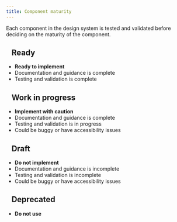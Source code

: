 ```yaml
---
title: Component maturity
---
```


Each component in the design system is tested and validated before deciding on the maturity of the component. 

## <span class="ds-u-fill--green">&nbsp;&nbsp;</span> Ready
- **Ready to implement**
- Documentation and guidance is complete
- Testing and validation is complete

## <span class="ds-u-fill--gold">&nbsp;&nbsp;</span> Work in progress
- **Implement with caution**
- Documentation and guidance is complete
- Testing and validation is in progress
- Could be buggy or have accessibility issues

## <span class="ds-u-fill--error">&nbsp;&nbsp;</span> Draft

- **Do not implement**
- Documentation and guidance is incomplete
- Testing and validation is incomplete
- Could be buggy or have accessibility issues


## <span class="ds-u-fill--gray">&nbsp;&nbsp;</span> Deprecated
- **Do not use**
